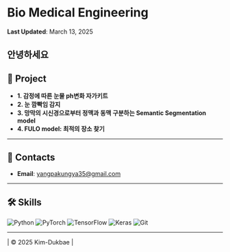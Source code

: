 #  Bio Medical Engineering

**Last Updated**: March 13, 2025

안녕하세요 
---

## 🚀 Project
- **1. 감정에 따른 눈물 ph변화 자가키트**
- **2. 눈 깜빡임 감지**
- **3. 망막의 시신경으로부터 정맥과 동맥 구분하는 Semantic Segmentation model**
- **4. FULO model: 최적의 장소 찾기**


---

## 📡 Contacts
- **Email**: [yangpakungya35@gmail.com](yangpakungya35@gmail.com)

---

## 🛠️ Skills
![Python](https://img.shields.io/badge/Python-%233776AB.svg?style=flat&logo=python&logoColor=white)  ![PyTorch](https://img.shields.io/badge/PyTorch-%23EE4C2C.svg?style=flat&logo=pytorch&logoColor=white)  ![TensorFlow](https://img.shields.io/badge/TensorFlow-%23FF6F00.svg?style=flat&logo=tensorflow&logoColor=white) ![Keras](https://img.shields.io/badge/Keras-%23D00000.svg?style=flat&logo=keras&logoColor=white) ![Git](https://img.shields.io/badge/Git-%23F05033.svg?style=flat&logo=git&logoColor=white) 

---

| © 2025 Kim-Dukbae |
